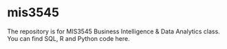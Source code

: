 # mis3545
The repository is for MIS3545 Business Intelligence &amp; Data Analytics class. You can find SQL, R and Python code here.
